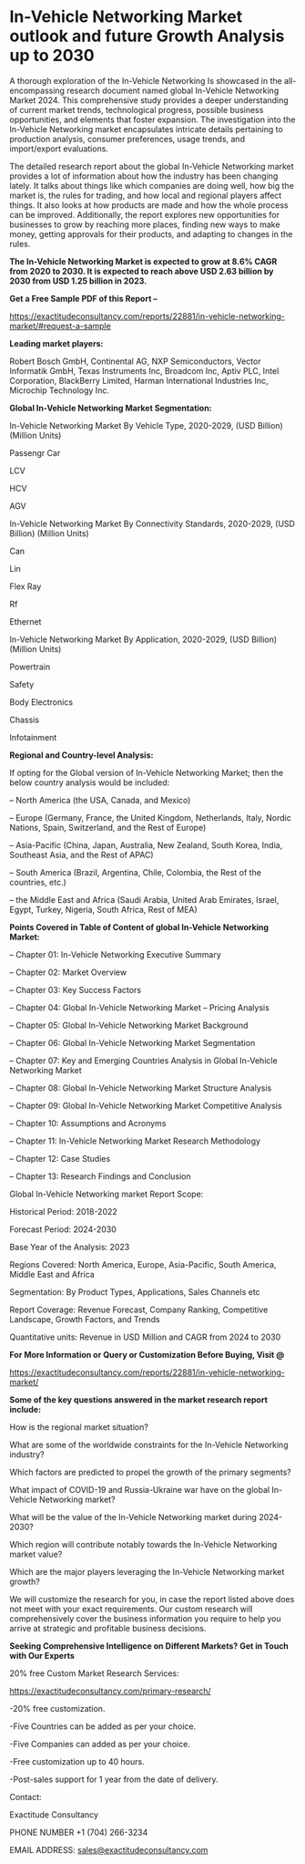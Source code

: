 # In-Vehicle Networking Market outlook and future Growth Analysis up to 2030

A thorough exploration of the In-Vehicle Networking Is showcased  in the all-encompassing research document named global In-Vehicle Networking Market 2024. This comprehensive study provides a deeper understanding of current market trends, technological progress, possible business opportunities, and elements that foster expansion. The investigation into the In-Vehicle Networking market encapsulates intricate details pertaining to production analysis, consumer preferences, usage trends, and import/export evaluations.

The detailed research report about the global In-Vehicle Networking market provides a lot of information about how the industry has been changing lately. It talks about things like which companies are doing well, how big the market is, the rules for trading, and how local and regional players affect things. It also looks at how products are made and how the whole process can be improved. Additionally, the report explores new opportunities for businesses to grow by reaching more places, finding new ways to make money, getting approvals for their products, and adapting to changes in the rules.

**The In-Vehicle Networking Market is expected to grow at 8.6% CAGR from 2020 to 2030. It is expected to reach above USD 2.63 billion by 2030 from USD 1.25 billion in 2023.**

**Get a Free Sample PDF of this Report –**

https://exactitudeconsultancy.com/reports/22881/in-vehicle-networking-market/#request-a-sample

**Leading market players:**

Robert Bosch GmbH, Continental AG, NXP Semiconductors, Vector Informatik GmbH, Texas Instruments Inc, Broadcom Inc, Aptiv PLC, Intel Corporation, BlackBerry Limited, Harman International Industries Inc, Microchip Technology Inc.

**Global In-Vehicle Networking Market Segmentation:**

In-Vehicle Networking Market By Vehicle Type, 2020-2029, (USD Billion) (Million Units)

Passengr Car

LCV

HCV

AGV

In-Vehicle Networking Market By Connectivity Standards, 2020-2029, (USD Billion) (Million Units)

Can

Lin

Flex Ray

Rf

Ethernet

In-Vehicle Networking Market By Application, 2020-2029, (USD Billion) (Million Units)

Powertrain

Safety

Body Electronics

Chassis

Infotainment

**Regional and Country-level Analysis:**

If opting for the Global version of In-Vehicle Networking Market; then the below country analysis would be included:

– North America (the USA, Canada, and Mexico)

– Europe (Germany, France, the United Kingdom, Netherlands, Italy, Nordic Nations, Spain, Switzerland, and the Rest of Europe)

– Asia-Pacific (China, Japan, Australia, New Zealand, South Korea, India, Southeast Asia, and the Rest of APAC)

– South America (Brazil, Argentina, Chile, Colombia, the Rest of the countries, etc.)

– the Middle East and Africa (Saudi Arabia, United Arab Emirates, Israel, Egypt, Turkey, Nigeria, South Africa, Rest of MEA)

**Points Covered in Table of Content of global In-Vehicle Networking Market:**

– Chapter 01:  In-Vehicle Networking Executive Summary

– Chapter 02: Market Overview

– Chapter 03: Key Success Factors

– Chapter 04: Global In-Vehicle Networking Market – Pricing Analysis

– Chapter 05: Global In-Vehicle Networking Market Background

– Chapter 06: Global In-Vehicle Networking Market Segmentation

– Chapter 07: Key and Emerging Countries Analysis in Global In-Vehicle Networking Market

– Chapter 08: Global In-Vehicle Networking Market Structure Analysis

– Chapter 09: Global In-Vehicle Networking Market Competitive Analysis

– Chapter 10: Assumptions and Acronyms

– Chapter 11: In-Vehicle Networking Market Research Methodology

– Chapter 12: Case Studies

– Chapter 13: Research Findings and Conclusion

Global In-Vehicle Networking market Report Scope:

Historical Period: 2018-2022

Forecast Period: 2024-2030

Base Year of the Analysis: 2023

Regions Covered: North America, Europe, Asia-Pacific, South America, Middle East and Africa

Segmentation: By Product Types, Applications, Sales Channels etc

Report Coverage: Revenue Forecast, Company Ranking, Competitive Landscape, Growth Factors, and Trends

Quantitative units: Revenue in USD Million and CAGR from 2024 to 2030

**For More Information or Query or Customization Before Buying, Visit @**

https://exactitudeconsultancy.com/reports/22881/in-vehicle-networking-market/

**Some of the key questions answered in the market research report include:**

How is the regional market situation?

What are some of the worldwide constraints for the In-Vehicle Networking industry?

Which factors are predicted to propel the growth of the primary segments?

What impact of COVID-19 and Russia-Ukraine war have on the global In-Vehicle Networking market?

What will be the value of the In-Vehicle Networking market during 2024-2030?

Which region will contribute notably towards the In-Vehicle Networking market value?

Which are the major players leveraging the In-Vehicle Networking market growth?

We will customize the research for you, in case the report listed above does not meet with your exact requirements. Our custom research will comprehensively cover the business information you require to help you arrive at strategic and profitable business decisions.

**Seeking Comprehensive Intelligence on Different Markets? Get in Touch with Our Experts**

20% free Custom Market Research Services:

https://exactitudeconsultancy.com/primary-research/

-20% free customization.

-Five Countries can be added as per your choice.

-Five Companies can added as per your choice.

-Free customization up to 40 hours.

-Post-sales support for 1 year from the date of delivery.

Contact:

Exactitude Consultancy

PHONE NUMBER +1 (704) 266-3234

EMAIL ADDRESS: sales@exactitudeconsultancy.com
